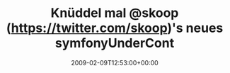 ---
retweeted: false
source: <a href="http://twitter.com" rel="nofollow">Twitter Web Client</a>
entities:
  hashtags: []
  symbols: []
  user_mentions:
  - name: "@skoop@phpc.social"
    screen_name: skoop
    indices:
    - '12'
    - '18'
    id_str: '1524641'
    id: '1524641'
  urls: []
display_text_range:
- '0'
- '85'
favorite_count: '0'
id_str: '1191713902'
truncated: false
retweet_count: '0'
id: '1191713902'
created_at: Mon Feb 09 12:53:00 +0000 2009
favorited: false
full_text: Knüddel mal [@skoop](https://twitter.com/skoop)'s neues symfonyUnderControlPlugin
  in mein phpUc http://bit.ly/WBzO
lang: de
tags:
- pesos/twitter
date: '2009-02-09T12:53:00+00:00'
src: https://twitter.com/bascht/status/1191713902
original_url: https://twitter.com/bascht/status/1191713902
type: twitter_tweet
text: Knüddel mal [@skoop](https://twitter.com/skoop)'s neues symfonyUnderControlPlugin
  in mein phpUc http://bit.ly/WBzO
title: Knüddel mal @skoop (https://twitter.com/skoop)'s neues symfonyUnderCont

---